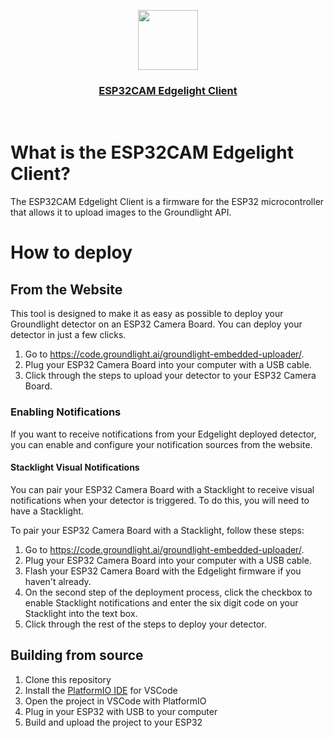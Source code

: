 <p align="center">
  <a href="https://nextjs-fastapi-starter.vercel.app/">
    <img src="https://avatars.githubusercontent.com/u/118213576?s=200&v=4" height="96">
    <h3 align="center">ESP32CAM Edgelight Client</h3>
  </a>
</p>

<br/>

# What is the ESP32CAM Edgelight Client?

The ESP32CAM Edgelight Client is a firmware for the ESP32 microcontroller that allows it to upload images to the Groundlight API.

# How to deploy

## From the Website

This tool is designed to make it as easy as possible to deploy your Groundlight detector on an ESP32 Camera Board. You can deploy your detector in just a few clicks.

1. Go to https://code.groundlight.ai/groundlight-embedded-uploader/.
2. Plug your ESP32 Camera Board into your computer with a USB cable.
3. Click through the steps to upload your detector to your ESP32 Camera Board.

### Enabling Notifications

If you want to receive notifications from your Edgelight deployed detector, you can enable and configure your notification sources from the website.

#### Stacklight Visual Notifications

You can pair your ESP32 Camera Board with a Stacklight to receive visual notifications when your detector is triggered. To do this, you will need to have a Stacklight.

To pair your ESP32 Camera Board with a Stacklight, follow these steps:

1. Go to https://code.groundlight.ai/groundlight-embedded-uploader/.
2. Plug your ESP32 Camera Board into your computer with a USB cable.
3. Flash your ESP32 Camera Board with the Edgelight firmware if you haven't already.
4. On the second step of the deployment process, click the checkbox to enable Stacklight notifications and enter the six digit code on your Stacklight into the text box.
5. Click through the rest of the steps to deploy your detector.

## Building from source

1. Clone this repository
2. Install the [PlatformIO IDE](https://platformio.org/platformio-ide) for VSCode
3. Open the project in VSCode with PlatformIO
4. Plug in your ESP32 with USB to your computer
5. Build and upload the project to your ESP32